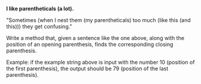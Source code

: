 **I like parentheticals (a lot).**

"Sometimes (when I nest them (my parentheticals) too much (like this (and this))) they get confusing."

Write a method that, given a sentence like the one above, along with the position of an opening parenthesis, finds the corresponding closing parenthesis.

Example: if the example string above is input with the number 10 (position of the first parenthesis), the output should be 79 (position of the last parenthesis).
